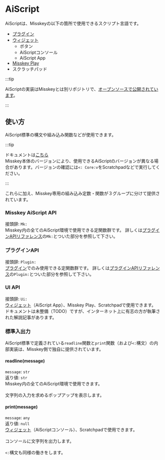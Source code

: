 # AiScript

AiScriptは、Misskeyの以下の箇所で使用できるスクリプト言語です。

- [プラグイン](./plugin/create-plugin/)
- [ウィジェット](/docs/for-users/features/widgets/)
  - ボタン
  - AiScriptコンソール
  - AiScript App
- [Misskey Play](./plugin/create-play/)
- スクラッチパッド

:::tip

AiScriptの実装はMisskeyとは別リポジトリで、[オープンソースで公開されています](https://github.com/aiscript-dev/aiscript)。

:::

## 使い方

AiScript標準の構文や組み込み関数などが使用できます。

:::tip

ドキュメントは[こちら](https://aiscript-dev.github.io/)\
Misskey本体のバージョンにより、使用できるAiScriptのバージョンが異なる場合があります。バージョンの確認には`<: Core:v`をScratchpadなどで実行してください。

:::

これらに加え、Misskey専用の組み込み定数・関数が３グループに分けて提供されています。

### Misskey AiScript API

接頭辞: `Mk:`\
Misskey内の全てのAiScript環境で使用できる定関数群です。
詳しくは[プラグインAPIリファレンス](./plugin/plugin-api-reference/)の`Mk:`とついた部分を参照して下さい。

### プラグインAPI

接頭辞: `Plugin:`\
[プラグイン](./plugin/)でのみ使用できる定関数群です。
詳しくは[プラグインAPIリファレンス](./plugin/plugin-api-reference/)の`Plugin:`とついた部分を参照して下さい。

### UI API

接頭辞: `Ui:`\
[ウィジェット](/docs/for-users/features/widgets/)（AiScript App）、Misskey Play、Scratchpadで使用できます。
ドキュメントは未整備（TODO）ですが、インターネット上に有志の方が執筆された解説記事があります。

### 標準入出力

AiScript標準で定義されている`readline`関数と`print`関数（および`<:`構文）の内部実装は、Misskey側で独自に提供されています。

#### readline(message)

`message`: `str`\
返り値: `str`\
Misskey内の全てのAiScript環境で使用できます。\
\
文字列の入力を求めるポップアップを表示します。

#### print(message)

`message`: `any`\
返り値: `null`\
[ウィジェット](/docs/for-users/features/widgets/)（AiScriptコンソール）、Scratchpadで使用できます。\
\
コンソールに文字列を出力します。\
\
`<:`構文も同様の働きをします。
